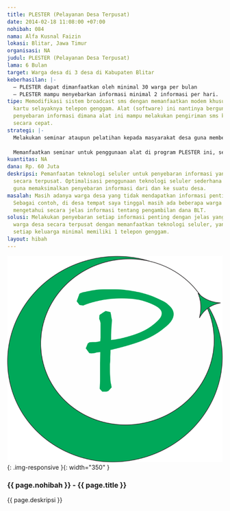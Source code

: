 ```yaml
---
title: PLESTER (Pelayanan Desa Terpusat)
date: 2014-02-18 11:08:00 +07:00
nohibah: 084
nama: Alfa Kusnal Faizin
lokasi: Blitar, Jawa Timur
organisasi: NA
judul: PLESTER (Pelayanan Desa Terpusat)
lama: 6 Bulan
target: Warga desa di 3 desa di Kabupaten Blitar
keberhasilan: |-
  – PLESTER dapat dimanfaatkan oleh minimal 30 warga per bulan
  – PLESTER mampu menyebarkan informasi minimal 2 informasi per hari.
tipe: Memodifikasi sistem broadcast sms dengan memanfaatkan modem khusus dan menggunakan
  kartu selayaknya telepon genggam. Alat (software) ini nantinya berguna sebagai pusat
  penyebaran informasi dimana alat ini mampu melakukan pengiriman sms ke banyak nomor
  secara cepat.
strategi: |-
  Melakukan seminar ataupun pelatihan kepada masyarakat desa guna memberikan pengarahan supaya mengerti cara kerja program PLESTER.

  Memanfaatkan seminar untuk penggunaan alat di program PLESTER ini, sehingga warga desa merasa terbantu dengan adanya program PLESTER. Sehingga diharapkan nantinya penyebaran informasi lebih maksimal dan pemanfaatan untuk penyebaran informasi oleh warga juga maksimal.
kuantitas: NA
dana: Rp. 60 Juta
deskripsi: Pemanfaatan teknologi seluler untuk penyebaran informasi yang dilakukan
  secara terpusat. Optimalisasi penggunaan teknologi seluler sederhana berupa SMS
  guna memaksimalkan penyebaran informasi dari dan ke suatu desa.
masalah: Masih adanya warga desa yang tidak mendapatkan informasi penting secara jelas.
  Sebagai contoh, di desa tempat saya tinggal masih ada beberapa warga yang tidak
  mengetahui secara jelas informasi tentang pengambilan dana BLT.
solusi: Melakukan penyebaran setiap informasi penting dengan jelas yang berguna untuk
  warga desa secara terpusat dengan memanfaatkan teknologi seluler, yang notabene
  setiap keluarga minimal memiliki 1 telepon genggam.
layout: hibah
---
```


![084](/static/img/hibahcms/084.png){: .img-responsive }{: width="350" }

### {{ page.nohibah }} - {{ page.title }}

{{ page.deskripsi }}
